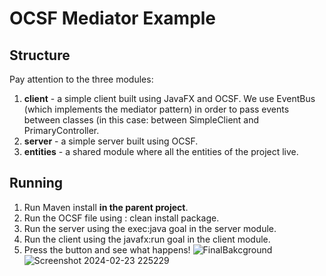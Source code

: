 # OCSF Mediator Example

## Structure
Pay attention to the three modules:
1. **client** - a simple client built using JavaFX and OCSF. We use EventBus (which implements the mediator pattern) in order to pass events between classes (in this case: between SimpleClient and PrimaryController.
2. **server** - a simple server built using OCSF.
3. **entities** - a shared module where all the entities of the project live.

## Running
1. Run Maven install **in the parent project**.
2. Run the OCSF file using : clean install package.
3. Run the server using the exec:java goal in the server module.
4. Run the client using the javafx:run goal in the client module.
5. Press the button and see what happens!
![FinalBakcground](https://github.com/Ehab-Ma/Health-Care-Project/assets/92383051/fd44a68a-03c7-471e-b9d8-e37aac49251a)
![Screenshot 2024-02-23 225229](https://github.com/Ehab-Ma/Health-Care-Project/assets/92383051/fd98b40f-789e-4b4d-8575-17ecdec7a982)


